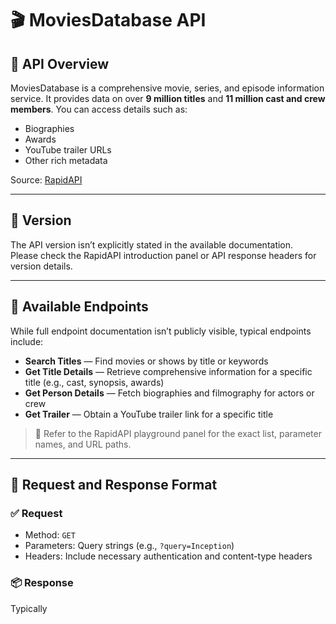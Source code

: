 # 🎬 MoviesDatabase API

## 📘 API Overview
MoviesDatabase is a comprehensive movie, series, and episode information service. It provides data on over **9 million titles** and **11 million cast and crew members**. You can access details such as:
- Biographies  
- Awards  
- YouTube trailer URLs  
- Other rich metadata  

Source: [RapidAPI](https://rapidapi.com)

---

## 🔢 Version
The API version isn’t explicitly stated in the available documentation.  
Please check the RapidAPI introduction panel or API response headers for version details.

---

## 🔗 Available Endpoints
While full endpoint documentation isn’t publicly visible, typical endpoints include:

- **Search Titles** — Find movies or shows by title or keywords  
- **Get Title Details** — Retrieve comprehensive information for a specific title (e.g., cast, synopsis, awards)  
- **Get Person Details** — Fetch biographies and filmography for actors or crew  
- **Get Trailer** — Obtain a YouTube trailer link for a specific title  

> 📌 Refer to the RapidAPI playground panel for the exact list, parameter names, and URL paths.

---

## 🔄 Request and Response Format

### ✅ Request
- Method: `GET`  
- Parameters: Query strings (e.g., `?query=Inception`)  
- Headers: Include necessary authentication and content-type headers

### 📦 Response
Typically